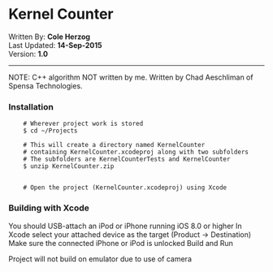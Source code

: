 Kernel Counter
==============

Written By: __Cole Herzog__   
Last Updated: __14-Sep-2015__   
Version: __1.0__    

***

NOTE: C++ algorithm NOT written by me. Written by Chad Aeschliman of Spensa Technologies.


### Installation

        # Wherever project work is stored
        $ cd ~/Projects

        # This will create a directory named KernelCounter
        # containing KernelCounter.xcodeproj along with two subfolders
        # The subfolders are KernelCounterTests and KernelCounter
        $ unzip KernelCounter.zip


        # Open the project (KernelCounter.xcodeproj) using Xcode

### Building with Xcode

You should USB-attach an iPod or iPhone running iOS 8.0 or higher
In Xcode select your attached device as the target (Product -> Destination)
Make sure the connected iPhone or iPod is unlocked
Build and Run


Project will not build on emulator due to use of camera
